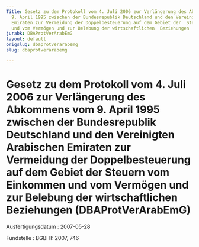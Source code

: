 ```yaml
---
Title: Gesetz zu dem Protokoll vom 4. Juli 2006 zur Verlängerung des Abkommens  vom
  9. April 1995 zwischen der Bundesrepublik Deutschland und den Vereinigten  Arabischen
  Emiraten zur Vermeidung der Doppelbesteuerung auf dem Gebiet der  Steuern vom Einkommen
  und vom Vermögen und zur Belebung der wirtschaftlichen  Beziehungen
jurabk: DBAProtVerArabEmG
layout: default
origslug: dbaprotverarabemg
slug: dbaprotverarabemg

---
```


# Gesetz zu dem Protokoll vom 4. Juli 2006 zur Verlängerung des Abkommens  vom 9. April 1995 zwischen der Bundesrepublik Deutschland und den Vereinigten  Arabischen Emiraten zur Vermeidung der Doppelbesteuerung auf dem Gebiet der  Steuern vom Einkommen und vom Vermögen und zur Belebung der wirtschaftlichen  Beziehungen (DBAProtVerArabEmG)

Ausfertigungsdatum
:   2007-05-28

Fundstelle
:   BGBl II: 2007, 746


